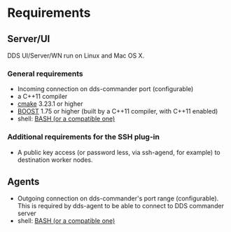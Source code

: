 # Requirements

## Server/UI

DDS UI/Server/WN run on Linux and Mac OS X.

### General requirements

- Incoming connection on dds-commander port (configurable)
- a C++11 compiler
- [cmake](http://www.cmake.org/) 3.23.1 or higher
- [BOOST](http://www.boost.org/) 1.75 or higher (built by a C++11 compiler, with C++11 enabled)
- shell: [BASH (or a compatible one)](http://en.wikipedia.org/wiki/Bash_(Unix_shell))

### Additional requirements for the SSH plug-in

- A public key access (or password less, via ssh-agend, for example) to destination worker nodes.

## Agents

- Outgoing connection on dds-commander's port range (configurable).  
This is required by dds-agent to be able to connect to DDS commander server
- shell: [BASH (or a compatible one)](http://en.wikipedia.org/wiki/Bash_(Unix_shell))
